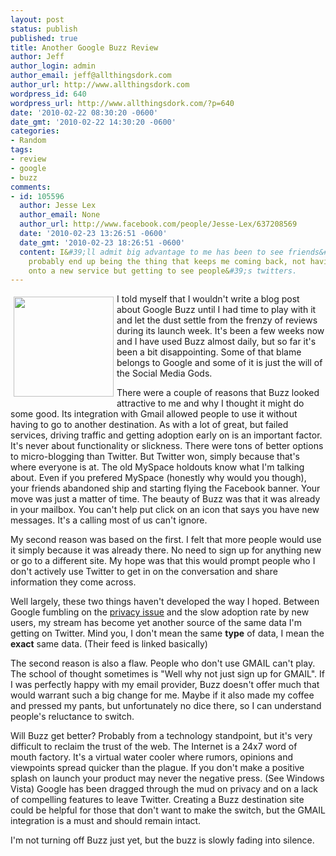 ```yaml
---
layout: post
status: publish
published: true
title: Another Google Buzz Review
author: Jeff
author_login: admin
author_email: jeff@allthingsdork.com
author_url: http://www.allthingsdork.com
wordpress_id: 640
wordpress_url: http://www.allthingsdork.com/?p=640
date: '2010-02-22 08:30:20 -0600'
date_gmt: '2010-02-22 14:30:20 -0600'
categories:
- Random
tags:
- review
- google
- buzz
comments:
- id: 105596
  author: Jesse Lex
  author_email: None
  author_url: http://www.facebook.com/people/Jesse-Lex/637208569
  date: '2010-02-23 13:26:51 -0600'
  date_gmt: '2010-02-23 18:26:51 -0600'
  content: I&#39;ll admit big advantage to me has been to see friends&#39; twitters.  That&#39;ll
    probably end up being the thing that keeps me coming back, not having to sign
    onto a new service but getting to see people&#39;s twitters.
---
```

<p><img src="http://www.allthingsdork.com/images/buzz.jpg" style="float:left; margin: 5px 5px 5px 5px; width: 160px;">I told myself that I wouldn't write a blog post about Google Buzz until I had time to play with it and let the dust settle from the frenzy of reviews during its launch week. It's been a few weeks now and I have used Buzz almost daily, but so far it's been a bit disappointing. Some of that blame belongs to Google and some of it is just the will of the Social Media Gods.</p>
<p>There were a couple of reasons that Buzz looked attractive to me and why I thought it might do some good. Its integration with Gmail allowed people to use it without having to go to another destination. As with a lot of great, but failed services, driving traffic and getting adoption early on is an important factor. It's never about functionality or slickness. There were tons of better options to micro-blogging than Twitter. But Twitter won, simply because that's where everyone is at. The old MySpace holdouts know what I'm talking about. Even if you prefered MySpace (honestly why would you though), your friends abandoned ship and starting flying the Facebook banner. Your move was just a matter of time. The beauty of Buzz was that it was already in your mailbox. You can't help put click on an icon that says you have new messages. It's a calling most of us can't ignore.</p>
<p>My second reason was based on the first. I felt that more people would use it simply because it was already there. No need to sign up for anything new or go to a different site. My hope was that this would prompt people who I don't actively use Twitter to get in on the conversation and share information they come across.</p>
<p>Well largely, these two things haven't developed the way I hoped. Between Google fumbling on the <a href="http://www.businessinsider.com/warning-google-buzz-has-a-huge-privacy-flaw-2010-2">privacy issue</a> and the slow adoption rate by new users, my stream has become yet another source of the same data I'm getting on Twitter. Mind you, I don't mean the same <strong>type</strong> of data, I mean the <strong>exact</strong> same data. (Their feed is linked basically)</p>
<p>The second reason is also a flaw. People who don't use GMAIL can't play. The school of thought sometimes is "Well why not just sign up for GMAIL". If I was perfectly happy with my email provider, Buzz doesn't offer much that would warrant such a big change for me. Maybe if it also made my coffee and pressed my pants, but unfortunately no dice there, so I can understand people's reluctance to switch.</p>
<p>Will Buzz get better? Probably from a technology standpoint, but it's very difficult to reclaim the trust of the web. The Internet is a 24x7 word of mouth factory. It's a virtual water cooler where rumors, opinions and viewpoints spread quicker than the plague. If you don't make a positive splash on launch your product may never the negative press. (See Windows Vista) Google has been dragged through the mud on privacy and on a lack of compelling features to leave Twitter. Creating a Buzz destination site could be helpful for those that don't want to make the switch, but the GMAIL integration is a must and should remain intact.</p>
<p>I'm not turning off Buzz just yet, but the buzz is slowly fading into silence.</p>
